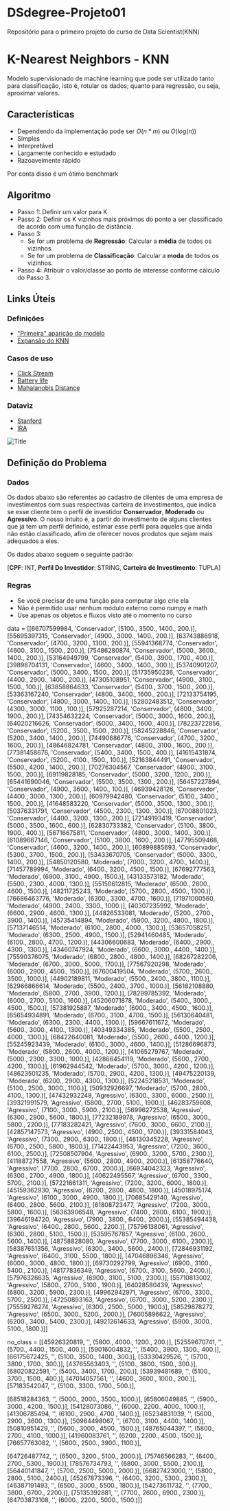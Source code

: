 # DSdegree-Projeto01
Repositório para o primeiro projeto do curso de Data Scientist(KNN)




# K-Nearest Neighbors - KNN

Modelo supervisionado de machine learning que pode ser utilizado tanto para classificação, isto é, rotular os dados; quanto para regressão, ou seja, aproximar valores.

## Características

- Dependendo da implementação pode ser $O(n*m)$ ou $O(log(n))$
- Simples
- Interpretável
- Largamente conhecido e estudado
- Razoavelmente rápido

Por conta disso é um ótimo benchmark


## Algoritmo

- Passo 1: 
    Definir um valor para K
- Passo 2: 
    Definir os K vizinhos mais próximos do ponto a ser classificado de acordo com uma função de distância.
- Passo 3:
    - Se for um problema de **Regressão**:
        Calcular a **média** de todos os vizinhos.
    - Se for um problema de **Classificação**:
        Calcular a **moda** de todos os vizinhos.
- Passo 4:
    Atribuir o valor/classe ao ponto de interesse conforme cálculo do Passo 3.

## Links Úteis
### Definições
- ["Primeira" aparição do modelo](https://apps.dtic.mil/dtic/tr/fulltext/u2/a800276.pdf)
- [Expansão do KNN](http://ssg.mit.edu/cal/abs/2000_spring/np_dens/classification/cover67.pdf)
### Casos de uso
- [Click Stream](https://www.sciencedirect.com/science/article/pii/S221083271400026X#:~:text=The%20K%2DNearest%20Neighbor%20classification,a%20given%20time%20%5B24%5D)
- [Battery life](https://www.sciencedirect.com/science/article/abs/pii/S0959652619342799)
- [Mahalanobis Distance](https://jmlr.csail.mit.edu/papers/volume10/weinberger09a/weinberger09a.pdf)
### Dataviz
- [Stanford](http://vision.stanford.edu/teaching/cs231n-demos/knn/)
- [IRA](https://lecture-demo.ira.uka.de/knn-demo/preset=3)

![Title](knn.jpeg)

## Definição do Problema

### Dados
Os dados abaixo são referentes ao cadastro de clientes de uma empresa de investimentos com suas respectivas carteira de investimentos, que indica se esse cliente tem o perfil de investidor **Conservador**, **Moderado** ou **Agressivo**. O nosso intuito é, a partir do investimento de alguns clientes que já tem um perfil definido, estimar esse perfil para aqueles que ainda não estão classificado, afim de oferecer novos produtos que sejam mais adequados a eles. 

Os dados abaixo seguem o seguinte padrão:

[**CPF**: INT, **Perfil Do Investidor**: STRING, **Carteira de Investimento**: TUPLA]

### Regras
- Se você precisar de uma função para computar algo crie ela
- Não é permitido usar nenhum módulo externo como numpy e math
- Use apenas os objetos e fluxos visto até o momento no curso

data = [[66707599984, 'Conservador', (5100., 3500., 1400., 200.)],
 [55695397315, 'Conservador', (4900., 3000., 1400., 200.)],
 [63743886918, 'Conservador', (4700., 3200., 1300., 200.)],
 [55941368774, 'Conservador', (4600., 3100., 1500., 200.)],
 [75486280874, 'Conservador', (5000., 3600., 1400., 200.)],
 [53164949799, 'Conservador', (5400., 3900., 1700., 400.)],
 [39898704131, 'Conservador', (4600., 3400., 1400., 300.)],
 [53740901207, 'Conservador', (5000., 3400., 1500., 200.)],
 [51735950236, 'Conservador', (4400., 2900., 1400., 200.)],
 [47305108951, 'Conservador', (4900., 3100., 1500., 100.)],
 [63858864633, 'Conservador', (5400., 3700., 1500., 200.)],
 [53363167240, 'Conservador', (4800., 3400., 1600., 200.)],
 [72133754195, 'Conservador', (4800., 3000., 1400., 100.)],
 [52802483512, 'Conservador', (4300., 3000., 1100., 100.)],
 [57925287214, 'Conservador', (4800., 3400., 1900., 200.)],
 [74354632224, 'Conservador', (5000., 3000., 1600., 200.)],
 [64020216626, 'Conservador', (5000., 3400., 1600., 400.)],
 [78223722856, 'Conservador', (5200., 3500., 1500., 200.)],
 [58245228846, 'Conservador', (5200., 3400., 1400., 200.)],
 [74490686776, 'Conservador', (4700., 3200., 1600., 200.)],
 [48646824781, 'Conservador', (4800., 3100., 1600., 200.)],
 [77381458676, 'Conservador', (5400., 3400., 1500., 400.)],
 [41615431874, 'Conservador', (5200., 4100., 1500., 100.)],
 [52163844491, 'Conservador', (5500., 4200., 1400., 200.)],
 [70276304567, 'Conservador', (4900., 3100., 1500., 200.)],
 [69119828185, 'Conservador', (5000., 3200., 1200., 200.)],
 [65441690046, 'Conservador', (5500., 3500., 1300., 200.)],
 [56457227894, 'Conservador', (4900., 3600., 1400., 100.)],
 [46939428126, 'Conservador', (4400., 3000., 1300., 200.)],
 [60979942480, 'Conservador', (5100., 3400., 1500., 200.)],
 [41648583220, 'Conservador', (5000., 3500., 1300., 300.)],
 [50376331791, 'Conservador', (4500., 2300., 1300., 300.)],
 [67008801023, 'Conservador', (4400., 3200., 1300., 200.)],
 [72149193419, 'Conservador', (5000., 3500., 1600., 600.)],
 [62830733382, 'Conservador', (5100., 3800., 1900., 400.)],
 [56716675811, 'Conservador', (4800., 3000., 1400., 300.)],
 [61089667146, 'Conservador', (5100., 3800., 1600., 200.)],
 [47795509468, 'Conservador', (4600., 3200., 1400., 200.)],
 [60899885693, 'Conservador', (5300., 3700., 1500., 200.)],
 [53433670705, 'Conservador', (5000., 3300., 1400., 200.)],
 [54850120580, 'Moderado', (7000., 3200., 4700., 1400.)],
 [71457789994, 'Moderado', (6400., 3200., 4500., 1500.)],
 [67692777563, 'Moderado', (6900., 3100., 4900., 1500.)],
 [43133573182, 'Moderado', (5500., 2300., 4000., 1300.)],
 [55150612815, 'Moderado', (6500., 2800., 4600., 1500.)],
 [48211725243, 'Moderado', (5700., 2800., 4500., 1300.)],
 [76686463776, 'Moderado', (6300., 3300., 4700., 1600.)],
 [71971000560, 'Moderado', (4900., 2400., 3300., 1000.)],
 [40307235992, 'Moderado', (6600., 2900., 4600., 1300.)],
 [44826533081, 'Moderado', (5200., 2700., 3900., 1400.)],
 [45735414894, 'Moderado', (5900., 3200., 4800., 1800.)],
 [57137146514, 'Moderado', (6100., 2800., 4000., 1300.)],
 [53657058251, 'Moderado', (6300., 2500., 4900., 1500.)],
 [52941460485, 'Moderado', (6100., 2800., 4700., 1200.)],
 [44306600683, 'Moderado', (6400., 2900., 4300., 1300.)],
 [43460747924, 'Moderado', (6600., 3000., 4400., 1400.)],
 [75590376075, 'Moderado', (6800., 2800., 4800., 1400.)],
 [68267282206, 'Moderado', (6700., 3000., 5000., 1700.)],
 [77567920298, 'Moderado', (6000., 2900., 4500., 1500.)],
 [67600419504, 'Moderado', (5700., 2600., 3500., 1000.)],
 [44902189811, 'Moderado', (5500., 2400., 3800., 1100.)],
 [62966866614, 'Moderado', (5500., 2400., 3700., 1000.)],
 [56182108880, 'Moderado', (5800., 2700., 3900., 1200.)],
 [78299785392, 'Moderado', (6000., 2700., 5100., 1600.)],
 [45206071878, 'Moderado', (5400., 3000., 4500., 1500.)],
 [57381925887, 'Moderado', (6000., 3400., 4500., 1600.)],
 [65654934891, 'Moderado', (6700., 3100., 4700., 1500.)],
 [56130640481, 'Moderado', (6300., 2300., 4400., 1300.)],
 [59667611672, 'Moderado', (5600., 3000., 4100., 1300.)],
 [40349334385, 'Moderado', (5500., 2500., 4000., 1300.)],
 [68422640081, 'Moderado', (5500., 2600., 4400., 1200.)],
 [55245923439, 'Moderado', (6100., 3000., 4600., 1400.)],
 [51286696873, 'Moderado', (5800., 2600., 4000., 1200.)],
 [41065279767, 'Moderado', (5000., 2300., 3300., 1000.)],
 [42866454119, 'Moderado', (5600., 2700., 4200., 1300.)],
 [61962944542, 'Moderado', (5700., 3000., 4200., 1200.)],
 [48623501235, 'Moderado', (5700., 2900., 4200., 1300.)],
 [49475220139, 'Moderado', (6200., 2900., 4300., 1300.)],
 [52245218531, 'Moderado', (5100., 2500., 3000., 1100.)],
 [50932926697, 'Moderado', (5700., 2800., 4100., 1300.)],
 [47432932248, 'Agressivo', (6300., 3300., 6000., 2500.)],
 [39321991579, 'Agressivo', (5800., 2700., 5100., 1900.)],
 [46283759608, 'Agressivo', (7100., 3000., 5900., 2100.)],
 [56996272538, 'Agressivo', (6300., 2900., 5600., 1800.)],
 [77232189978, 'Agressivo', (6500., 3000., 5800., 2200.)],
 [77183282421, 'Agressivo', (7600., 3000., 6600., 2100.)],
 [42857147573, 'Agressivo', (4900., 2500., 4500., 1700.)],
 [39331584043, 'Agressivo', (7300., 2900., 6300., 1800.)],
 [48130345228, 'Agressivo', (6700., 2500., 5800., 1800.)],
 [71422443953, 'Agressivo', (7200., 3600., 6100., 2500.)],
 [72508507904, 'Agressivo', (6900., 3200., 5700., 2300.)],
 [41188727558, 'Agressivo', (5600., 2800., 4900., 2000.)],
 [61358776640, 'Agressivo', (7700., 2800., 6700., 2000.)],
 [66934042323, 'Agressivo', (6300., 2700., 4900., 1800.)],
 [40622495567, 'Agressivo', (6700., 3300., 5700., 2100.)],
 [57221661311, 'Agressivo', (7200., 3200., 6000., 1800.)],
 [45159362930, 'Agressivo', (6200., 2800., 4800., 1800.)],
 [45018975174, 'Agressivo', (6100., 3000., 4900., 1800.)],
 [70685429140, 'Agressivo', (6400., 2800., 5600., 2100.)],
 [61808723477, 'Agressivo', (7200., 3000., 5800., 1600.)],
 [56363906548, 'Agressivo', (7400., 2800., 6100., 1900.)],
 [39646194720, 'Agressivo', (7900., 3800., 6400., 2000.)],
 [55385494438, 'Agressivo', (6400., 2800., 5600., 2200.)],
 [75796138061, 'Agressivo', (6300., 2800., 5100., 1500.)],
 [53595767857, 'Agressivo', (6100., 2600., 5600., 1400.)],
 [48758828080, 'Agressivo', (7700., 3000., 6100., 2300.)],
 [58387651356, 'Agressivo', (6300., 3400., 5600., 2400.)],
 [72846931192, 'Agressivo', (6400., 3100., 5500., 1800.)],
 [47046896346, 'Agressivo', (6000., 3000., 4800., 1800.)],
 [69730292799, 'Agressivo', (6900., 3100., 5400., 2100.)],
 [48177836349, 'Agressivo', (6700., 3100., 5600., 2400.)],
 [57976326635, 'Agressivo', (6900., 3100., 5100., 2300.)],
 [55710813002, 'Agressivo', (5800., 2700., 5100., 1900.)],
 [64028580439, 'Agressivo', (6800., 3200., 5900., 2300.)],
 [49962942971, 'Agressivo', (6700., 3300., 5700., 2500.)],
 [47250893163, 'Agressivo', (6700., 3000., 5200., 2300.)],
 [75559276274, 'Agressivo', (6300., 2500., 5000., 1900.)],
 [58529878272, 'Agressivo', (6500., 3000., 5200., 2000.)],
 [76005896622, 'Agressivo', (6200., 3400., 5400., 2300.)],
 [49212614633, 'Agressivo', (5900., 3000., 5100., 1800.)]]

no_class = [[45926320819, '', (5800., 4000., 1200., 200.)],
 [52559670741, '', (5700., 4400., 1500., 400.)],
 [59016004832, '', (5400., 3900., 1300., 400.)],
 [66175672425, '', (5100., 3500., 1400., 300.)],
 [53330429526, '', (5700., 3800., 1700., 300.)],
 [43765563403, '', (5100., 3800., 1500., 300.)],
 [68020822591, '', (5400., 3400., 1700., 200.)],
 [53939481689, '', (5100., 3700., 1500., 400.)],
 [47014057561, '', (4600., 3600., 1000., 200.)],
 [57183542047, '', (5100., 3300., 1700., 500.)],
            
 [68518284363, '', (5000., 2000., 3500., 1000.)],
 [65806049885, '', (5900., 3000., 4200., 1500.)],
 [54128073086, '', (6000., 2200., 4000., 1000.)],
 [41306785494, '', (6100., 2900., 4700., 1400.)],
 [65234831039, '', (5600., 2900., 3600., 1300.)],
 [50964498067, '', (6700., 3100., 4400., 1400.)],
 [50810951429, '', (5600., 3000., 4500., 1500.)],
 [48765044397, '', (5800., 2700., 4100., 1000.)],
 [41960083761, '', (6200., 2200., 4500., 1500.)],
 [76657763082, '', (5600., 2500., 3900., 1100.)],
            
 [64726487742, '', (6500., 3200., 5100., 2000.)],
 [75746566283, '', (6400., 2700., 5300., 1900.)],
 [78576734793, '', (6800., 3000., 5500., 2100.)],
 [56440141847, '', (5700., 2500., 5000., 2000.)],
 [66827423000, '', (5800., 2800., 5100., 2400.)],
 [45267873396, '', (6400., 3200., 5300., 2300.)],
 [46387191493, '', (6500., 3000., 5500., 1800.)],
 [54273611732, '', (7700., 3800., 6700., 2200.)],
 [75135392881, '', (7700., 2600., 6900., 2300.)],
 [64703873108, '', (6000., 2200., 5000., 1500.)]]